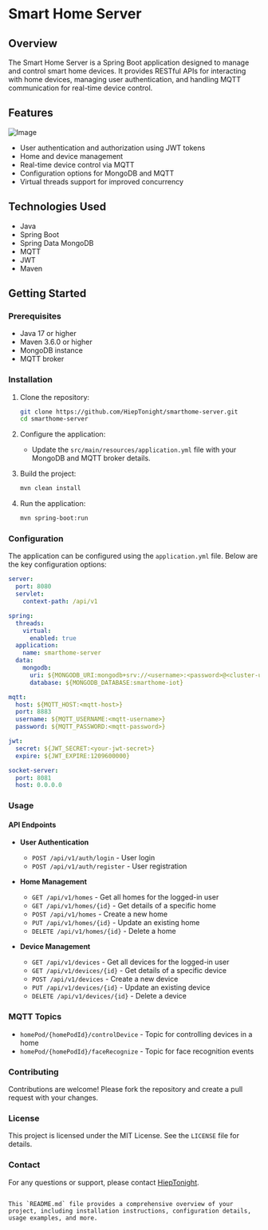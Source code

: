 # Smart Home Server

## Overview

The Smart Home Server is a Spring Boot application designed to manage and control smart home devices. It provides RESTful APIs for interacting with home devices, managing user authentication, and handling MQTT communication for real-time device control.

## Features
![Image](https://github.com/user-attachments/assets/ec90f1af-0cac-4ccd-8092-cff01813c050)
- User authentication and authorization using JWT tokens
- Home and device management
- Real-time device control via MQTT
- Configuration options for MongoDB and MQTT
- Virtual threads support for improved concurrency

## Technologies Used

- Java
- Spring Boot
- Spring Data MongoDB
- MQTT
- JWT
- Maven

## Getting Started

### Prerequisites

- Java 17 or higher
- Maven 3.6.0 or higher
- MongoDB instance
- MQTT broker

### Installation

1. Clone the repository:
    ```sh
    git clone https://github.com/HiepTonight/smarthome-server.git
    cd smarthome-server
    ```

2. Configure the application:
    - Update the `src/main/resources/application.yml` file with your MongoDB and MQTT broker details.

3. Build the project:
    ```sh
    mvn clean install
    ```

4. Run the application:
    ```sh
    mvn spring-boot:run
    ```

### Configuration

The application can be configured using the `application.yml` file. Below are the key configuration options:

```yaml
server:
  port: 8080
  servlet:
    context-path: /api/v1

spring:
  threads:
    virtual:
      enabled: true
  application:
    name: smarthome-server
  data:
    mongodb:
      uri: ${MONGODB_URI:mongodb+srv://<username>:<password>@<cluster-url>/<database>?retryWrites=true&w=majority}
      database: ${MONGODB_DATABASE:smarthome-iot}

mqtt:
  host: ${MQTT_HOST:<mqtt-host>}
  port: 8883
  username: ${MQTT_USERNAME:<mqtt-username>}
  password: ${MQTT_PASSWORD:<mqtt-password>}

jwt:
  secret: ${JWT_SECRET:<your-jwt-secret>}
  expire: ${JWT_EXPIRE:1209600000}

socket-server:
  port: 8081
  host: 0.0.0.0
  ```
### Usage

#### API Endpoints

- **User Authentication**
    - `POST /api/v1/auth/login` - User login
    - `POST /api/v1/auth/register` - User registration

- **Home Management**
    - `GET /api/v1/homes` - Get all homes for the logged-in user
    - `GET /api/v1/homes/{id}` - Get details of a specific home
    - `POST /api/v1/homes` - Create a new home
    - `PUT /api/v1/homes/{id}` - Update an existing home
    - `DELETE /api/v1/homes/{id}` - Delete a home

- **Device Management**
    - `GET /api/v1/devices` - Get all devices for the logged-in user
    - `GET /api/v1/devices/{id}` - Get details of a specific device
    - `POST /api/v1/devices` - Create a new device
    - `PUT /api/v1/devices/{id}` - Update an existing device
    - `DELETE /api/v1/devices/{id}` - Delete a device

### MQTT Topics

- `homePod/{homePodId}/controlDevice` - Topic for controlling devices in a home
- `homePod/{homePodId}/faceRecognize` - Topic for face recognition events


### Contributing

Contributions are welcome! Please fork the repository and create a pull request with your changes.

### License

This project is licensed under the MIT License. See the `LICENSE` file for details.

### Contact

For any questions or support, please contact [HiepTonight](https://github.com/HiepTonight).
```

This `README.md` file provides a comprehensive overview of your project, including installation instructions, configuration details, usage examples, and more.
  
  